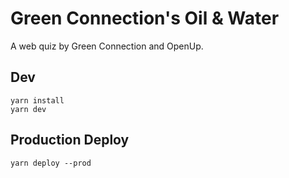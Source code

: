 # Green Connection's Oil & Water

A web quiz by Green Connection and OpenUp.

## Dev

```
yarn install
yarn dev
```

## Production Deploy

```
yarn deploy --prod
```